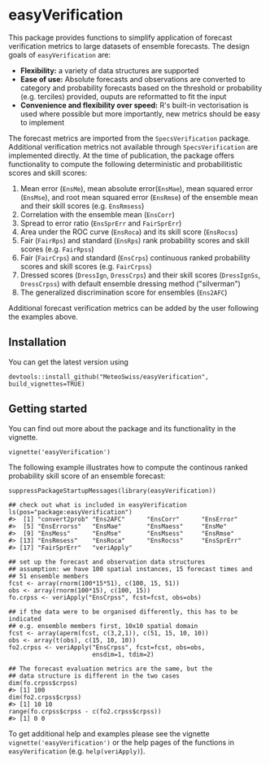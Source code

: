 # easyVerification

This package provides functions to simplify application of forecast verification metrics to large datasets of ensemble forecasts. The design goals of `easyVerification` are:

* __Flexibility:__ a variety of data structures are supported
* __Ease of use:__ Absolute forecasts and observations are converted to category and probability forecasts based on the threshold or probability (e.g. terciles) provided, ouputs are reformatted to fit the input
* __Convenience and flexibility over speed:__ R's built-in vectorisation is used where possible but more importantly, new metrics should be easy to implement

The forecast metrics are imported from the `SpecsVerification` package. Additional verification metrics not available through `SpecsVerification` are implemented directly. At the time of publication, the package offers functionality to compute the following deterministic and probabilitistic scores and skill scores:

1. Mean error (`EnsMe`), mean absolute error(`EnsMae`), mean squared error (`EnsMse`), and root mean squared error (`EnsRmse`) of the ensemble mean and their skill scores (e.g. `EnsRmsess`)
2. Correlation with the ensemble mean (`EnsCorr`)
3. Spread to error ratio (`EnsSprErr` and `FairSprErr`)
4. Area under the ROC curve (`EnsRoca`) and its skill score (`EnsRocss`)
5. Fair (`FairRps`) and standard (`EnsRps`) rank probability scores and skill scores (e.g. `FairRpss`)
6. Fair (`FairCrps`) and standard (`EnsCrps`) continuous ranked probability scores and skill scores (e.g. `FairCrpss`)
7. Dressed scores (`DressIgn`, `DressCrps`) and their skill scores (`DressIgnSs`, `DressCrpss`) with default ensemble dressing method ("silverman")
8. The generalized discrimination score for ensembles (`Ens2AFC`)

Additional forecast verification metrics can be added by the user following the examples above.

## Installation 
You can get the latest version using

```{.r}
devtools::install_github("MeteoSwiss/easyVerification", build_vignettes=TRUE)
```

## Getting started

You can find out more about the package and its functionality in the vignette.


```{.r}
vignette('easyVerification')
```

The following example illustrates how to compute the continous ranked probability skill score of an ensemble forecast:


```{.r}
suppressPackageStartupMessages(library(easyVerification))

## check out what is included in easyVerification
ls(pos="package:easyVerification")
#>  [1] "convert2prob" "Ens2AFC"      "EnsCorr"      "EnsError"    
#>  [5] "EnsErrorss"   "EnsMae"       "EnsMaess"     "EnsMe"       
#>  [9] "EnsMess"      "EnsMse"       "EnsMsess"     "EnsRmse"     
#> [13] "EnsRmsess"    "EnsRoca"      "EnsRocss"     "EnsSprErr"   
#> [17] "FairSprErr"   "veriApply"

## set up the forecast and observation data structures
## assumption: we have 100 spatial instances, 15 forecast times and 
## 51 ensemble members
fcst <- array(rnorm(100*15*51), c(100, 15, 51))
obs <- array(rnorm(100*15), c(100, 15))
fo.crpss <- veriApply("EnsCrpss", fcst=fcst, obs=obs)

## if the data were to be organised differently, this has to be indicated
## e.g. ensemble members first, 10x10 spatial domain
fcst <- array(aperm(fcst, c(3,2,1)), c(51, 15, 10, 10))
obs <- array(t(obs), c(15, 10, 10))
fo2.crpss <- veriApply("EnsCrpss", fcst=fcst, obs=obs, 
                       ensdim=1, tdim=2)

## The forecast evaluation metrics are the same, but the 
## data structure is different in the two cases
dim(fo.crpss$crpss)
#> [1] 100
dim(fo2.crpss$crpss)
#> [1] 10 10
range(fo.crpss$crpss - c(fo2.crpss$crpss))
#> [1] 0 0
```

To get additional help and examples please see the vignette `vignette('easyVerification')` or the help pages of the functions in `easyVerification` (e.g. `help(veriApply)`).
